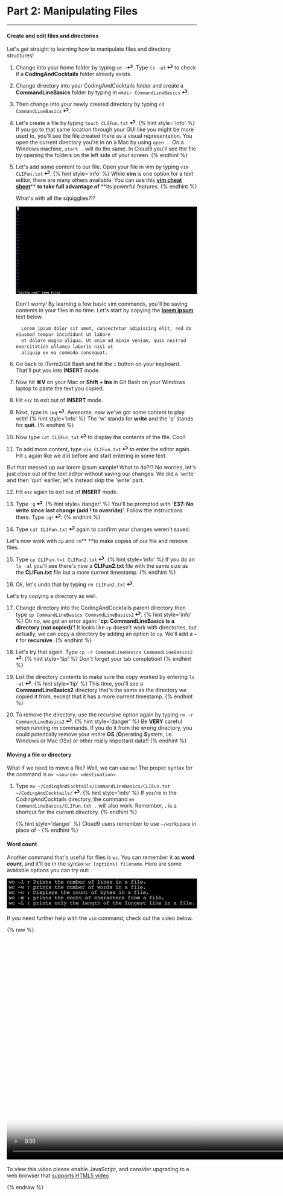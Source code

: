 # Part 2: Manipulating Files

---

#### Create and edit files and directories

Let's get straight to learning how to manipulate files and directory structures!

1. Change into your home folder by typing `cd ~`![](images/enter.png). Type `ls -al` ![](images/enter.png) to check if a **CodingAndCocktails** folder already exists.

2. Change directory into your CodingAndCocktails folder and create a **CommandLineBasics** folder by typing in `mkdir CommandLineBasics` ![](images/enter.png).

3. Then change into your newly created directory by typing `cd CommandLineBasics` ![](images/enter.png).

4. Let's create a file by typing `touch CLIFun.txt` ![](images/enter.png).
    {% hint style='info' %}
If you go to that same location through your GUI like you might be more used to, you'll see the file created there as a visual representation. You open the current directory you're in on a Mac by using `open .`. On a Windows machine, `start .` will do the same. In Cloud9 you'll see the file by opening the folders on the left side of your screen.
    {% endhint %}

5. Let's add some content to our file. Open your file in vim by typing `vim CLIFun.txt` ![](images/enter.png).
    {% hint style='info' %}
While **vim** is one option for a text editor, there are many others available. You can use this [**vim cheat sheet**](https://vim.rtorr.com/)** **to take full advantage of** **its powerful features.
    {% endhint %}

   What's with all the squigglies?!?

   ![](/images/vim_squigglies.png)

   Don't worry! By learning a few basic vim commands, you'll be saving contents in your files in no time. Let's start by copying the [**lorem ipsum**](https://en.wikipedia.org/wiki/Lorem_ipsum) text below.

    ```
      Lorem ipsum dolor sit amet, consectetur adipiscing elit, sed do eiusmod tempor incididunt ut labore
      et dolore magna aliqua. Ut enim ad minim veniam, quis nostrud exercitation ullamco laboris nisi ut
      aliquip ex ea commodo consequat.
      ```
6. Go back to iTerm2/Git Bash and hit the `i` button on your keyboard. That'll put you into **INSERT** mode.

7. Now hit **⌘V** on your Mac or **Shift + Ins** in Git Bash on your Windows laptop to paste the text you copied.

8. Hit `esc` to exit out of **INSERT** mode.

9. Next, type in `:wq` ![](images/enter.png). Awesome, now we've got some content to play with!
    {% hint style='info' %}
The 'w' stands for **write** and the 'q' stands for **quit**.
    {% endhint %}

10. Now type `cat CLIFun.txt` ![](images/enter.png) to display the contents of the file. Cool!

11. To add more content, type `vim CLIFun.txt` ![](images/enter.png) to enter the editor again. Hit `i` again like we did before and start entering in some text.

   But that messed up our lorem ipsum sample! What to do?!? No worries, let's just close out of the text editor without saving our changes. We did a 'write' and then 'quit' earlier, let's instead skip the 'write' part.

12. Hit `esc` again to exit out of **INSERT** mode.

13. Type `:q` ![](images/enter.png).
      {% hint style='danger' %}
You'll be prompted with '**E37: No write since last change \(add ! to override\)**'. Follow the instructions there. Type `:q!` ![](images/enter.png).
      {% endhint %}

14. Type `cat CLIFun.txt` ![](images/enter.png) again to confirm your changes weren't saved.

   Let's now work with `cp` and `rm`** **to make copies of our file and remove files.

15. Type `cp CLIFun.txt CLIFun2.txt` ![](images/enter.png).
      {% hint style='info' %}
If you do an `ls -al` you'll see there's now a **CLIFun2.txt** file with the same size as the **CLIFun.txt** file but a more current timestamp.
      {% endhint %}

16. Ok, let's undo that by typing `rm CLIFun2.txt` ![](images/enter.png).

   Let's try copying a directory as well.

17. Change directory into the CodingAndCocktails parent directory then type `cp CommandLineBasics CommandLineBasics2` ![](images/enter.png).
      {% hint style='info' %}
Oh no, we got an error again: '**cp: CommandLineBasics is a directory \(not copied\)**'! It looks like `cp` doesn't work with directories, but actually, we can copy a directory by adding an option to `cp`. We'll add a **-r** for **recursive**.
      {% endhint %}

18. Let's try that again. Type `cp -r CommandLineBasics CommandLineBasics2` ![](images/enter.png).
      {% hint style='tip' %}
Don't forget your tab completion!
      {% endhint %}

19. List the directory contents to make sure the copy worked by entering `ls -al` ![](images/enter.png).
      {% hint style='tip' %}
This time, you'll see a **CommandLineBasics2** directory that's the same as the directory we copied it from, except that it has a more current timestamp.
      {% endhint %}

20. To remove the directory, use the recursive option again by typing `rm -r CommandLineBasics2` ![](images/enter.png).
      {% hint style='danger' %}
Be **VERY** careful when running rm commands. If you do it from  the wrong directory, you could potentially remove your entire **OS** \(**O**perating **S**ystem, i.e. Windows or Mac OSx\) or other really important data!!
      {% endhint %}

#### Moving a file or directory

What if we need to move a file? Well, we can use `mv`! The proper syntax for the command is `mv <source> <destination>`.

1. Type `mv ~/CodingAndCocktails/CommandLineBasics/CLIFun.txt ~/CodingAndCocktails/` ![](images/enter.png).
      {% hint style='info' %}
If you're in the CodingAndCocktails directory, the command `mv CommandLineBasics/CLIFun.txt .` will also work. Remember, **.** is a shortcut for the current directory.
      {% endhint %}
      
      {% hint style='danger' %}
Cloud9 users remember to use `~/workspace` in place of `~`
      {% endhint %}


#### Word count

Another command that's useful for files is `wc`. You can remember it as **word count**, and it'll be in the syntax `wc [options] filename`. Here are some available options you can try out:

![](/images/wc_options.png)

If you need further help with the `vim` command, check out the video below.

{% raw %}
  <video id="CLI_Part2" class="video-js" controls preload="auto" width="900" height="600"
  poster="CLI_Part2.jpg" data-setup="{}">
  <source src="videos/CLI_Part2.mp4" type='video/mp4'>
  <p class="vjs-no-js">
    To view this video please enable JavaScript, and consider upgrading to a web browser that
    <a href="http://videojs.com/html5-video-support/" target="_blank">supports HTML5 video</a>
  </p>
  </video>
{% endraw %}
